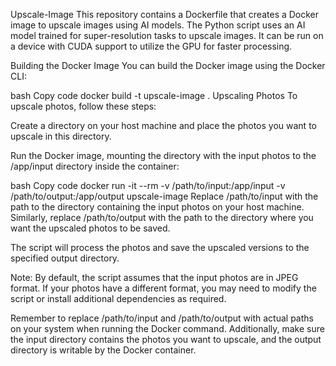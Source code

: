 Upscale-Image
This repository contains a Dockerfile that creates a Docker image to upscale images using AI models. The Python script uses an AI model trained for super-resolution tasks to upscale images. It can be run on a device with CUDA support to utilize the GPU for faster processing.

Building the Docker Image
You can build the Docker image using the Docker CLI:

bash
Copy code
docker build -t upscale-image .
Upscaling Photos
To upscale photos, follow these steps:

Create a directory on your host machine and place the photos you want to upscale in this directory.

Run the Docker image, mounting the directory with the input photos to the /app/input directory inside the container:

bash
Copy code
docker run -it --rm -v /path/to/input:/app/input -v /path/to/output:/app/output upscale-image
Replace /path/to/input with the path to the directory containing the input photos on your host machine. Similarly, replace /path/to/output with the path to the directory where you want the upscaled photos to be saved.

The script will process the photos and save the upscaled versions to the specified output directory.

Note: By default, the script assumes that the input photos are in JPEG format. If your photos have a different format, you may need to modify the script or install additional dependencies as required.

Remember to replace /path/to/input and /path/to/output with actual paths on your system when running the Docker command. Additionally, make sure the input directory contains the photos you want to upscale, and the output directory is writable by the Docker container.
